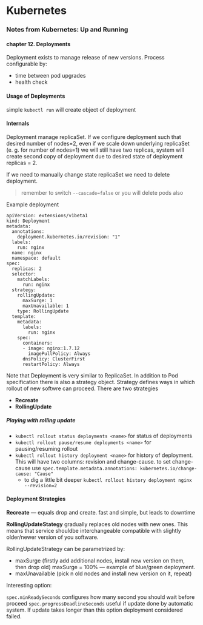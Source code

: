 # Kubernetes
### Notes from Kubernetes: Up and Running
#### chapter 12. Deployments

Deployment exists to manage release of new versions.
Process configurable by:
* time between pod upgrades
* health check

#### Usage of Deployments

simple `kubectl run` will create object of deployment

#### Internals
Deployment manage replicaSet. If we configure deployment such that desired number of nodes=2, even if we scale down underlying replicaSet (e. g. for number of nodes=1) we will still have two replicas, system will create second copy of deployment due to desired state of deployment replicas = 2.

If we need to manually change state replicaSet we need to delete deployment.
> remember to switch `--cascade=false` or you will delete pods also

Example deployment
```
apiVersion: extensions/v1beta1
kind: Deployment
metadata:
  annotations:
    deployment.kubernetes.io/revision: "1"
  labels:
    run: nginx
  name: nginx
  namespace: default
spec:
  replicas: 2
  selector:
    matchLabels:
      run: nginx
  strategy:
    rollingUpdate:
      maxSurge: 1
      maxUnavailable: 1
    type: RollingUpdate
  template:
    metadata:
      labels:
        run: nginx
    spec:
      containers:
      - image: nginx:1.7.12
        imagePullPolicy: Always
      dnsPolicy: ClusterFirst
      restartPolicy: Always
```

Note that Deployment is very similar to ReplicaSet.
In addition to Pod specification there is also a strategy object.
Strategy defines ways in which rollout of new softwre can proceed.
There are two strategies
* **Recreate**
* **RollingUpdate**

##### Playing with rolling update
* `kubectl rollout status deployments <name>` for status of deployments
* `kubectl rollout pause/resume deployments <name>` for pausing/resuming rollout
* `kubectl rollout history deployment <name>` for history of deployment. This will have two columns: revision and change-cause. to set change-cause use `spec.template.metadata.annotations: kubernetes.io/change-cause: "Cause"`
    * to dig a little bit deeper `kubectl rollout history deployment nginx --revision=2`

#### Deployment Strategies

**Recreate** — equals drop and create. fast and simple, but leads to downtime

**RollingUpdateStategy** gradually replaces old nodes with new ones.
This means that service shouldbe interchangeable compatible with slightly older/newer version of you software.

RollingUpdateStrategy can be parametrized by:
* maxSurge (firstly add additional nodes, install new version on them, then drop old) maxSurge = 100% — example of blue/green deployment.
* maxUnavailable (pick n old nodes and install new version on it, repeat)

Interesting option:

`spec.minReadySeconds` configures how many second you should wait before proceed 
`spec.progressDeadlineSeconds` useful if update done by automatic system. If update takes longer than this option deployment considered failed.
